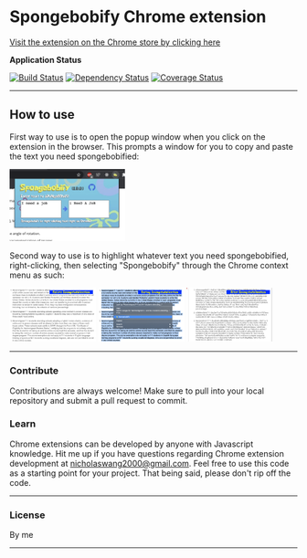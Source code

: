 # Spongebobify Chrome extension

<a href= "https://chrome.google.com/webstore/detail/spongebobify/kjdlnkopbcdbnjcgipilmabafdoofiof?hl=en&authuser=2" target="_blank">Visit the extension on the Chrome store by clicking here</a>

**Application Status**

[![Build Status](http://img.shields.io/travis/badges/badgerbadgerbadger.svg?style=flat-square)](https://travis-ci.org/badges/badgerbadgerbadger) [![Dependency Status](http://img.shields.io/gemnasium/badges/badgerbadgerbadger.svg?style=flat-square)](https://gemnasium.com/badges/badgerbadgerbadger) [![Coverage Status](http://img.shields.io/coveralls/badges/badgerbadgerbadger.svg?style=flat-square)](https://coveralls.io/r/badges/badgerbadgerbadger)

---

## How to use

First way to use is to open the popup window when you click on the extension in the browser. This prompts a window for you to copy and paste the text you need spongebobified:

<img src="./images/popup.png" width=40%>

Second way to use is to highlight whatever text you need spongebobified, right-clicking, then selecting "Spongebobify" through the Chrome context menu as such:

<span>
<img src="./images/before.png" width=30%>
<img src="./images/during.png" width=30%>
<img src="./images/after.png" width=30%>
  </span>

---

### Contribute

Contributions are always welcome! Make sure to pull into your local repository and submit a pull request to commit.

### Learn

Chrome extensions can be developed by anyone with Javascript knowledge. Hit me up if you have questions regarding Chrome extension development at nicholaswang2000@gmail.com. Feel free to use this code as a starting point for your project. That being said, please don't rip off the code.

---

### License

By me

---
